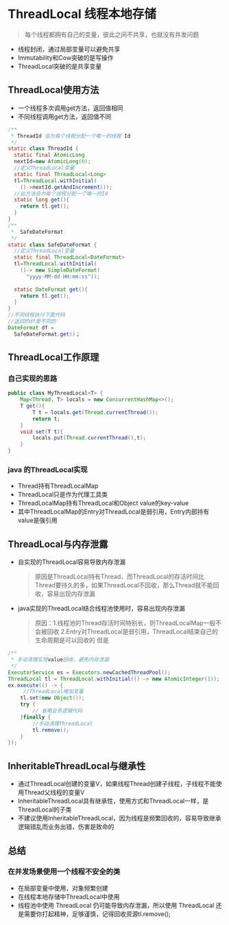 # ThreadLocal 线程本地存储
> 每个线程都拥有自己的变量，彼此之间不共享，也就没有并发问题

- 线程封闭，通过局部变量可以避免共享
- Immutability和Cow突破的是写操作
- ThreadLocal突破的是共享变量

## ThreadLocal使用方法
- 一个线程多次调用get方法，返回值相同
- 不同线程调用get方法，返回值不同
```java
/**
 * ThreadId 会为每个线程分配一个唯一的线程 Id
 */
static class ThreadId {
  static final AtomicLong 
  nextId=new AtomicLong(0);
  //定义ThreadLocal变量
  static final ThreadLocal<Long> 
  tl=ThreadLocal.withInitial(
    ()->nextId.getAndIncrement());
  //此方法会为每个线程分配一个唯一的Id
  static long get(){
    return tl.get();
  }
}
/**
 *  SafeDateFormat
 */
static class SafeDateFormat {
  //定义ThreadLocal变量
  static final ThreadLocal<DateFormat>
  tl=ThreadLocal.withInitial(
    ()-> new SimpleDateFormat(
      "yyyy-MM-dd HH:mm:ss"));
      
  static DateFormat get(){
    return tl.get();
  }
}
//不同线程执行下面代码
//返回的df是不同的
DateFormat df =
  SafeDateFormat.get()；
```

## ThreadLocal工作原理
### 自己实现的思路
```java
public class MyThreadLocal<T> {
    Map<Thread, T> locals = new ConcurrentHashMap<>();
    T get(){
        T t = locals.get(Thread.currentThread());
        return t;
    }
    void set(T t){
        locals.put(Thread.currentThread(),t);
    }
}
```
### java 的ThreadLocal实现
- Thread持有ThreadLocalMap
- ThreadLocal只是作为代理工具类
- ThreadLocalMap持有ThreadLocal和Object value的key-value
- 其中ThreadLocalMap的Entry对ThreadLocal是弱引用，Entry内部持有value是强引用

## ThreadLocal与内存泄露
- 自实现的ThreadLocal容易导致内存泄漏
   > 原因是ThreadLocal持有Thread，而ThreadLocal的存活时间比Thread要持久的多，如果ThreadLocal不回收，那么Thread就不能回收，容易出现内存泄漏
- java实现的ThreadLocal结合线程池使用时，容易出现内存泄漏
   > 原因：1.线程池的Thread存活时间特别长，则ThreadLocalMap一般不会被回收 2.Entry对ThreadLocal是弱引用，ThreadLocal结束自己的生命周期是可以回收的
   但是
```JAVA
/**
 * 手动清理实现value回收，避免内存泄漏
 */
ExecutorService es = Executors.newCachedThreadPool();
ThreadLocal tl = ThreadLocal.withInitial(() -> new AtomicInteger(1));
ex.execute(() -> {
     //ThreadLocal增加变量
    tl.set(new Object());
    try {
        // 省略业务逻辑代码
    }finally {
        //手动清理ThreadLocal
        tl.remove();
    }
});
```

## InheritableThreadLocal与继承性
- 通过ThreadLocal创建的变量V，如果线程Thread创建子线程，子线程不能使用Thread父线程的变量V
- InheritableThreadLocal具有继承性，使用方式和ThreadLocal一样，是ThreadLocal的子类
- 不建议使用InheritableThreadLocal，因为线程是频繁回收的，容易导致继承逻辑错乱而业务出错，伤害是致命的

## 总结
### 在并发场景使用一个线程不安全的类
- 在局部变量中使用，对象频繁创建
- 在线程本地存储中ThreadLocal中使用
- 线程池中使用 ThreadLocal 仍可能导致内存泄漏，所以使用 ThreadLocal 还是需要你打起精神，足够谨慎，记得回收资源tl.remove();
